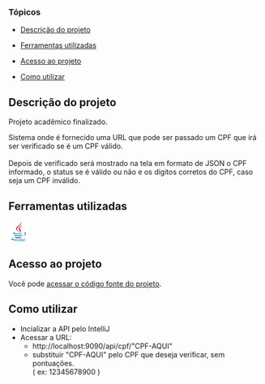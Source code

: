 ### Tópicos

- [Descrição do projeto](#descrição-do-projeto)

- [Ferramentas utilizadas](#ferramentas-utilizadas)

- [Acesso ao projeto](#acesso-ao-projeto)

- [Como utilizar](#como-utilizar)

## Descrição do projeto

<p>
Projeto acadêmico finalizado.

Sistema onde é fornecido uma URL que pode ser passado um CPF que irá ser verificado se é um CPF válido.
<br/>
<br/>
Depois de verificado será mostrado na tela em formato de JSON o CPF informado, o status se é válido ou não e os dígitos corretos do CPF, caso seja um CPF inválido.


</p>

## Ferramentas utilizadas

<a href="https://www.java.com/pt-BR/" target="_blank"> <img src="https://github.com/devicons/devicon/blob/master/icons/java/java-original.svg" alt="Java" width="40" height="40"/> </a>

## Acesso ao projeto

Você pode [acessar o código fonte do projeto](https://github.com/EduardoPbs/VerificadorCPF).

## Como utilizar

- Incializar a API pelo IntelliJ
- Acessar a URL:
    - http://localhost:9090/api/cpf/"CPF-AQUI"
    - substituir "CPF-AQUI" pelo CPF que deseja verificar, sem pontuações. <br/>( ex: 12345678900 )
